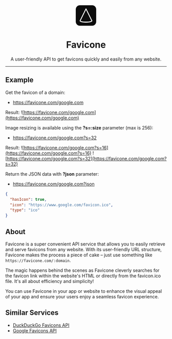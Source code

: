 <div align="center">
  <img src="icon.svg" width="64" height="64" alt="Favicone logo">
  <h1>Favicone</h1>
  <p>A user-friendly API to get favicons quickly and easily from any website.</p>
  <hr>
</div>

## Example

Get the favicon of a domain:

- https://favicone.com/google.com

Result: ![https://favicone.com/google.com](https://favicone.com/google.com)

Image resizing is available using the **?s=:size** parameter (max is 256):

- https://favicone.com/google.com?s=32

Result: ![https://favicone.com/google.com?s=16](https://favicone.com/google.com?s=16) ![https://favicone.com/google.com?s=32](https://favicone.com/google.com?s=32)

Return the JSON data with **?json** parameter:

- https://favicone.com/google.com?json

```json
{
  "hasIcon": true,
  "icon": "https://www.google.com/favicon.ico",
  "type": "ico"
}
```

## About

Favicone is a super convenient API service that allows you to easily retrieve and serve favicons from any website. With its user-friendly URL structure, Favicone makes the process a piece of cake – just use something like `https://favicone.com/:domain`.

The magic happens behind the scenes as Favicone cleverly searches for the favicon link within the website's HTML or directly from the favicon.ico file. It's all about efficiency and simplicity!

You can use Favicone in your app or website to enhance the visual appeal of your app and ensure your users enjoy a seamless favicon experience.

## Similar Services

- [DuckDuckGo Favicons API](https://duckduckgo.com/duckduckgo-help-pages/privacy/favicons/)
- [Google Favicons API](https://www.google.com/search?q=Google+Favicons+API)
